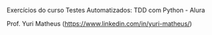Exercícios do curso Testes Automatizados: TDD com Python - Alura

Prof. Yuri Matheus (https://www.linkedin.com/in/yuri-matheus/)
